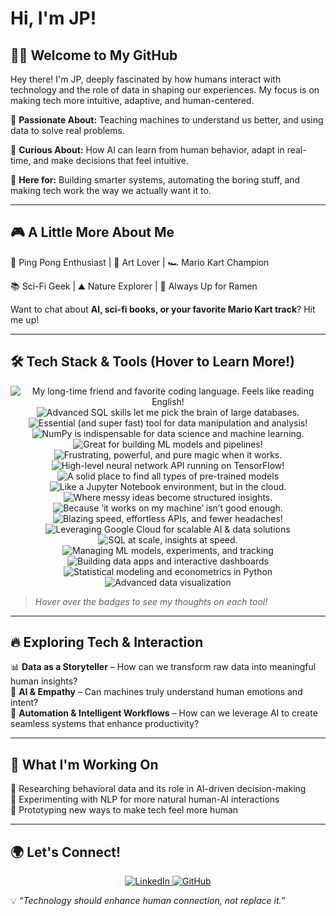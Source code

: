 # Hi, I'm JP! 

## 👨‍💻 Welcome to My GitHub
Hey there! I'm JP, deeply fascinated by how humans interact with technology and the role of data in shaping our experiences. My focus is on making tech more intuitive, adaptive, and human-centered.

🔹 **Passionate About:** Teaching machines to understand us better, and using data to solve real problems.

🔹 **Curious About:** How AI can learn from human behavior, adapt in real-time, and make decisions that feel intuitive. 

🔹 **Here for:** Building smarter systems, automating the boring stuff, and making tech work the way we actually want it to. 

---
## 🎮 A Little More About Me

<div align="left">
  
🎾 Ping Pong Enthusiast  | 🎨 Art Lover  | 🏎️ Mario Kart Champion 

📚 Sci-Fi Geek  | ⛰️ Nature Explorer  | 🍜 Always Up for Ramen  

Want to chat about **AI, sci-fi books, or your favorite Mario Kart track**? Hit me up!  

---
## 🛠️ Tech Stack & Tools (Hover to Learn More!)

<p align="center">
  <img src="https://img.shields.io/badge/Python-3776AB?style=for-the-badge&logo=python&logoColor=white" title="My long-time friend and favorite coding language. Feels like reading English!">
  <img src="https://img.shields.io/badge/SQL-CC2927?style=for-the-badge&logo=postgresql&logoColor=white" title="Advanced SQL skills let me pick the brain of large databases.">
  <img src="https://img.shields.io/badge/Pandas-150458?style=for-the-badge&logo=pandas&logoColor=white" title="Essential (and super fast) tool for data manipulation and analysis!">
  <img src="https://img.shields.io/badge/Numpy-013243?style=for-the-badge&logo=numpy&logoColor=white" title="NumPy is indispensable for data science and machine learning.">
  <img src="https://img.shields.io/badge/Scikit--Learn-F7931E?style=for-the-badge&logo=scikit-learn&logoColor=white" title="Great for building ML models and pipelines!">
  <img src="https://img.shields.io/badge/TensorFlow-FF6F00?style=for-the-badge&logo=tensorflow&logoColor=white" title="Frustrating, powerful, and pure magic when it works.">
  <img src="https://img.shields.io/badge/Keras-D00000?style=for-the-badge&logo=keras&logoColor=white" title="High-level neural network API running on TensorFlow!">
  <img src="https://img.shields.io/badge/Hugging_Face-FFAE1A?style=for-the-badge&logo=huggingface&logoColor=white" title="A solid place to find all types of pre-trained models">
  <img src="https://img.shields.io/badge/Google_Colab-F9AB00?style=for-the-badge&logo=googlecolab&logoColor=white" title="Like a Jupyter Notebook environment, but in the cloud.">
  <img src="https://img.shields.io/badge/Jupyter-F37626?style=for-the-badge&logo=jupyter&logoColor=white" title="Where messy ideas become structured insights.">
  <img src="https://img.shields.io/badge/Docker-2496ED?style=for-the-badge&logo=docker&logoColor=white" title="Because ‘it works on my machine’ isn’t good enough.">
  <img src="https://img.shields.io/badge/FastAPI-009688?style=for-the-badge&logo=fastapi&logoColor=white" title="Blazing speed, effortless APIs, and fewer headaches!">
  <img src="https://img.shields.io/badge/Google_Cloud_Platform-4285F4?style=for-the-badge&logo=googlecloud&logoColor=white" title="Leveraging Google Cloud for scalable AI & data solutions">
  <img src="https://img.shields.io/badge/BigQuery-669DF6?style=for-the-badge&logo=googlebigquery&logoColor=white" title="SQL at scale, insights at speed.">
  <img src="https://img.shields.io/badge/MLflow-00B5F5?style=for-the-badge&logo=mlflow&logoColor=white" title="Managing ML models, experiments, and tracking">
  <img src="https://img.shields.io/badge/Streamlit-FF4B4B?style=for-the-badge&logo=streamlit&logoColor=white" title="Building data apps and interactive dashboards">
  <img src="https://img.shields.io/badge/Statsmodels-4B0082?style=for-the-badge&logo=python&logoColor=white" title="Statistical modeling and econometrics in Python">
  <img src="https://img.shields.io/badge/Seaborn-4C8CBF?style=for-the-badge&logo=python&logoColor=white" title="Advanced data visualization">
</p>

> *Hover over the badges to see my thoughts on each tool!*  

---
## 🔥 Exploring Tech & Interaction
📊 **Data as a Storyteller** – How can we transform raw data into meaningful human insights?  
🤖 **AI & Empathy** – Can machines truly understand human emotions and intent?  
🦾 **Automation & Intelligent Workflows** – How can we leverage AI to create seamless systems that enhance productivity?

---
## 🚀 What I'm Working On
🔹 Researching behavioral data and its role in AI-driven decision-making  
🔹 Experimenting with NLP for more natural human-AI interactions  
🔹 Prototyping new ways to make tech feel more human  

---
## 🌍 Let's Connect!
<p align="center">
  <a href="https://www.linkedin.com/in/jpalvarezb">
    <img src="https://img.shields.io/badge/LinkedIn-0A66C2?style=for-the-badge&logo=linkedin&logoColor=white" alt="LinkedIn">
  </a>
  <a href="https://github.com/jpalvarezb">
    <img src="https://img.shields.io/badge/GitHub-181717?style=for-the-badge&logo=github&logoColor=white" alt="GitHub">
  </a>
</p>

💡 *“Technology should enhance human connection, not replace it.”*
